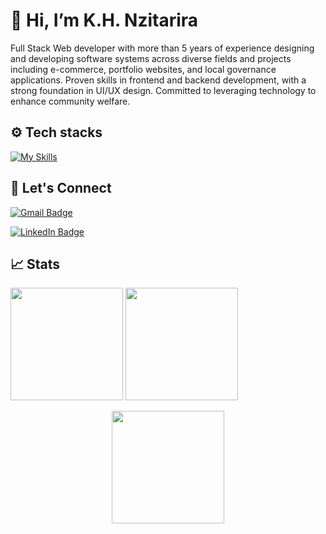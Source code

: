 # 👋 Hi, I’m K.H. Nzitarira
Full Stack Web developer with more than 5 years of experience designing and developing software systems across diverse fields and projects including e-commerce, portfolio websites, and local governance applications. Proven skills in frontend and backend development, with a strong foundation in UI/UX design. Committed to leveraging technology to enhance community welfare.
 ## ⚙️ Tech stacks
   <!--[![My Skills](https://skillicons.dev/icons?i=html,css,js,tailwind)](https://github.com/hirwaNkevin) &nbsp;&nbsp;&nbsp;&nbsp;&nbsp;  -->
   [![My Skills](https://skillicons.dev/icons?i=react,django,flask)](https://github.com/hirwaNkevin) &nbsp;&nbsp;&nbsp;&nbsp;&nbsp;
   
   <!--[![My Skills](https://skillicons.dev/icons?i=nodejs,py,django,spring)](https://github.com/hirwaNkevin)  &nbsp;&nbsp;&nbsp;&nbsp;&nbsp;
   [![My Skills](https://skillicons.dev/icons?i=vite)](https://github.com/hirwaNkevin)  &nbsp;&nbsp;&nbsp;&nbsp;&nbsp;
   [![My Skills](https://skillicons.dev/icons?i=postman,vscode)](https://github.com/hirwaNkevin) &nbsp;&nbsp;&nbsp;&nbsp;&nbsp;
   [![My Skills](https://skillicons.dev/icons?i=figma)](https://github.com/hirwaNkevin)  -->

 ## 📱 Let's Connect  
[![Gmail Badge](https://img.shields.io/badge/Gmail-EA4335?logo=gmail&logoColor=fff&style=plastic)](mailto:hirwankevin@gmail.com) 
<!--[![Twitter URL](https://img.shields.io/twitter/url?url=https%3A%2F%2Ftwitter.com%2FkevinHirwaN&style=flat&logo=Twitter&logoColor=blue&label=%40kevinHirwaN&labelColor=black&color=black&link=https%3A%2F%2Ftwitter.com%2FkevinHirwaN)](https://twitter.com/kevinHirwaN)-->
[![LinkedIn Badge](https://img.shields.io/badge/LinkedIn-0A66C2?logo=linkedin&logoColor=fff&style=plastic)](https://www.linkedin.com/in/kevin-hirwa-nzitatira-623022281/)
<!--[![Upwork Badge](https://img.shields.io/badge/Upwork-6FDA44?logo=upwork&logoColor=fff&style=plastic)](https://www.upwork.com/freelancers/~0197ce3fd6a5e18f08)-->
## 📈 Stats
 <a href="https://github.com/hirwaNkevin">
    <img height="180em" src="https://github-readme-stats.vercel.app/api?username=hirwaNKevin&theme=tokyonight&show_icons=true&hide_border=true&count_private=true"></a>
 <a href="https://github.com/hirwaNkevin">
    <img height="180em" src="https://github-readme-stats.vercel.app/api/top-langs/?username=hirwaNKevin&theme=tokyonight&show_icons=true&hide_border=true&layout=compact"></a>
    
 <a href="https://github.com/hirwaNkevin"><img  style="display:block;margin: auto;" height="180em" src="https://github-readme-streak-stats.herokuapp.com/?user=hirwaNKevin&theme=tokyonight&hide_border=true"></a>

<!-- ## 🛠️ Currently working on  
[💻 twitter-clone-react ](https://github.com/hirwaNkevin/twitter-clone-react)-->
